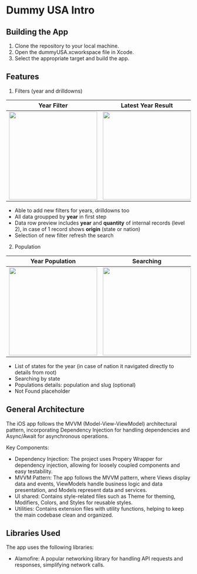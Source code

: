 # Dummy USA Intro

## Building the App

1. Clone the repository to your local machine.
2. Open the dummyUSA.xcworkspace file in Xcode.
3. Select the appropriate target and build the app.

## Features

1. Filters (year and drilldowns)

| Year Filter | Latest Year Result | Drilldowns Filter | All Time State Result |
| ------------- | ------------- | ------------- | ------------- |
| <img src="https://github.com/user-attachments/assets/823aca05-589f-4564-8eb1-e4f13988d73a" width="240"> | <img src="https://github.com/user-attachments/assets/81de6a54-400a-48da-b5f8-ab1d368a1848" width="240"> | <img src="https://github.com/user-attachments/assets/41d6f8e9-8c33-4908-b0b3-1346fca9288c" width="240"> | <img src="https://github.com/user-attachments/assets/4ebd56e1-7735-4b2d-821a-f24e3e7a0604" width="240"> |

- Able to add new filters for years, drilldowns too
- All data groupped by **year** in first step
- Data row preview includes **year** and **quantity** of internal records (level 2), in case of 1 record shows **origin** (state or nation)
- Selection of new filter refresh the search

2. Population

| Year Population | Searching | Population Details | Not found Error |
| ------------- | ------------- | ------------- | ------------- |
| <img src="https://github.com/user-attachments/assets/6539f893-2e3a-4f0d-a3e5-0fb64baecc38" width="240"> | <img src="https://github.com/user-attachments/assets/fae7555f-7e0c-409f-b9f7-1861a35ae5cc" width="240"> | <img src="https://github.com/user-attachments/assets/fd3db823-b0cb-4a99-bf92-a001c622c16d" width="240"> | <img src="https://github.com/user-attachments/assets/b8b642df-b250-43f8-911c-aa2c0497e933" width="240"> |

- List of states for the year (in case of nation it navigated directly to details from root)
- Searching by state
- Populations details: population and slug (optional)
- Not Found placeholder

## General Architecture

The iOS app follows the MVVM (Model-View-ViewModel) architectural pattern, incorporating Dependency Injection for handling dependencies and Async/Await for asynchronous operations.

Key Components:
- Dependency Injection: The project uses Propery Wrapper for dependency injection, allowing for loosely coupled components and easy testability.
- MVVM Pattern: The app follows the MVVM pattern, where Views display data and events, ViewModels handle business logic and data presentation, and Models represent data and services.
- UI shared: Contains style-related files such as Theme for theming, Modifiers, Colors, and Styles for reusable styles.
- Utilities: Contains extension files with utility functions, helping to keep the main codebase clean and organized.

## Libraries Used

The app uses the following libraries:

- Alamofire: A popular networking library for handling API requests and responses, simplifying network calls.
